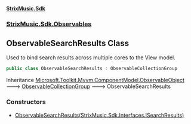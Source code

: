 #### [StrixMusic.Sdk](./index.md 'index')
### [StrixMusic.Sdk.Observables](./StrixMusic-Sdk-Observables.md 'StrixMusic.Sdk.Observables')
## ObservableSearchResults Class
Used to bind search results across multiple cores to the View model.  
```csharp
public class ObservableSearchResults : ObservableCollectionGroup
```
Inheritance [Microsoft.Toolkit.Mvvm.ComponentModel.ObservableObject](https://docs.microsoft.com/en-us/dotnet/api/Microsoft.Toolkit.Mvvm.ComponentModel.ObservableObject 'Microsoft.Toolkit.Mvvm.ComponentModel.ObservableObject') &#129106; [ObservableCollectionGroup](./StrixMusic-Sdk-Observables-ObservableCollectionGroup.md 'StrixMusic.Sdk.Observables.ObservableCollectionGroup') &#129106; ObservableSearchResults  
### Constructors
- [ObservableSearchResults(StrixMusic.Sdk.Interfaces.ISearchResults)](./StrixMusic-Sdk-Observables-ObservableSearchResults-ObservableSearchResults(StrixMusic-Sdk-Interfaces-ISearchResults).md 'StrixMusic.Sdk.Observables.ObservableSearchResults.ObservableSearchResults(StrixMusic.Sdk.Interfaces.ISearchResults)')
